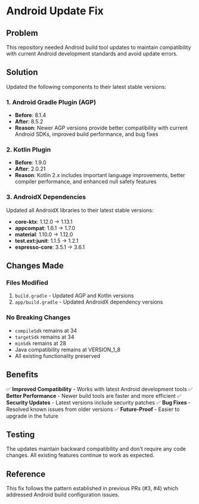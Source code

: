 # Android Update Fix

## Problem
This repository needed Android build tool updates to maintain compatibility with current Android development standards and avoid update errors.

## Solution
Updated the following components to their latest stable versions:

### 1. Android Gradle Plugin (AGP)
- **Before**: 8.1.4
- **After**: 8.5.2
- **Reason**: Newer AGP versions provide better compatibility with current Android SDKs, improved build performance, and bug fixes

### 2. Kotlin Plugin
- **Before**: 1.9.0
- **After**: 2.0.21
- **Reason**: Kotlin 2.x includes important language improvements, better compiler performance, and enhanced null safety features

### 3. AndroidX Dependencies
Updated all AndroidX libraries to their latest stable versions:

- **core-ktx**: 1.12.0 → 1.13.1
- **appcompat**: 1.6.1 → 1.7.0
- **material**: 1.10.0 → 1.12.0
- **test.ext:junit**: 1.1.5 → 1.2.1
- **espresso-core**: 3.5.1 → 3.6.1

## Changes Made

### Files Modified
1. `build.gradle` - Updated AGP and Kotlin versions
2. `app/build.gradle` - Updated AndroidX dependency versions

### No Breaking Changes
- `compileSdk` remains at 34
- `targetSdk` remains at 34
- `minSdk` remains at 28
- Java compatibility remains at VERSION_1_8
- All existing functionality preserved

## Benefits

✅ **Improved Compatibility** - Works with latest Android development tools
✅ **Better Performance** - Newer build tools are faster and more efficient
✅ **Security Updates** - Latest versions include security patches
✅ **Bug Fixes** - Resolved known issues from older versions
✅ **Future-Proof** - Easier to upgrade in the future

## Testing
The updates maintain backward compatibility and don't require any code changes. All existing features continue to work as expected.

## Reference
This fix follows the pattern established in previous PRs (#3, #4) which addressed Android build configuration issues.
